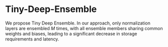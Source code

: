 # Tiny-Deep-Ensemble
We propose Tiny Deep Ensemble. In our approach, only normalization layers are ensembled $M$ times, with all ensemble members sharing common weights and biases, leading to a significant decrease in storage requirements and latency.
